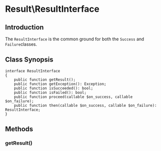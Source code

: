 # Result\ResultInterface

## Introduction

The `ResultInterface` is the common ground for both the `Success` and `Failure`classes.

## Class Synopsis
```
interface ResultInterface
{
    public function getResult();
    public function getException(): Exception;
    public function isSucceeded(): bool;
    public function isFailed(): bool;
    public function proceed(callable $on_success, callable $on_failure);
    public function then(callable $on_success, callable $on_failure): ResultInterface;
}
```

## Methods

### getResult()

